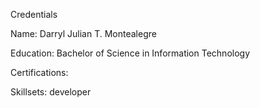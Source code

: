 
Credentials

Name: Darryl Julian T. Montealegre

Education: Bachelor of Science in Information Technology

Certifications:

Skillsets: developer
